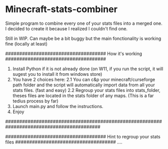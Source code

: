 # Minecraft-stats-combiner
Simple program to combine every one of your stats files into a merged one.
I decided to create it because I realized I couldn't find one.

Still in WIP. Can maybe be a bit buggy but the main fonctionality is working fine (locally at least)

#################################### How it's working ####################################

1. Install Python if it is not already done (on W11, if you run the script, it will sugest you to install it from windows store)
2. You have 2 choices here:
2.1 You can c&p your minecraft/curseforge path folder and the script will automatically import data from all your stats files. (fast and easy)
2.2 Regroup your stats files into stats_folder, theses files are located in the stats folder of any maps. (This is a far tedius process by far)
3. Launch main.py and follow the instructions.
4. Enjoy

##########################################################################################

#################################### Hint to regroup your stats files ####################################
....
